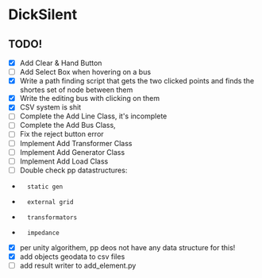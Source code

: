 #   DickSilent

##  TODO!
- [x] Add Clear & Hand Button
- [ ] Add Select Box when hovering on a bus
- [x] Write a path finding script that gets the two clicked points and finds the shortes set of node between them
- [x] Write the editing bus with clicking on them
- [x] CSV system is shit
- [ ] Complete the Add Line Class, it's incomplete
- [ ] Complete the Add Bus Class, 
- [ ] Fix the reject button error
- [ ] Implement Add Transformer Class
- [ ] Implement Add Generator Class
- [ ] Implement Add Load Class
- [ ] Double check pp datastructures:
-       static gen
-       external grid
-       transformators
-       impedance
- [x] per unity algorithem, pp deos not have any data structure for this!
- [x] add objects geodata to csv files
- [ ] add result writer to add_element.py